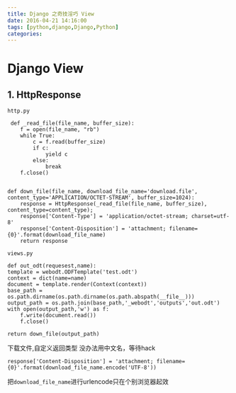 ```yaml
---
title: Django 之奇技淫巧 View
date: 2016-04-21 14:16:00
tags: [python,django,Django,Python]
categories: 
---
```


# Django View

## 1. HttpResponse
`http.py`

	 def _read_file(file_name, buffer_size):
		f = open(file_name, "rb")
		while True:
			c = f.read(buffer_size)
			if c:
				yield c
			else:
				break
		f.close()


	def down_file(file_name, download_file_name='download.file', content_type='APPLICATION/OCTET-STREAM', buffer_size=1024):
		response = HttpResponse(_read_file(file_name, buffer_size), content_type=content_type);
		response['Content-Type'] = 'application/octet-stream; charset=utf-8'
		response['Content-Disposition'] = 'attachment; filename={0}'.format(download_file_name)
		return response

`views.py`

	def out_odt(requesest,name):
    template = webodt.ODFTemplate('test.odt')
    context = dict(name=name)
    document = template.render(Context(context))
    base_path = os.path.dirname(os.path.dirname(os.path.abspath(__file__)))
    output_path = os.path.join(base_path,'_webodt','outputs','out.odt')
    with open(output_path,'w') as f:
    	f.write(document.read())
    	f.close()

    return down_file(output_path)
	
下载文件,自定义返回类型
没办法用中文名，等待hack

	response['Content-Disposition'] = 'attachment; filename={0}'.format(download_file_name.encode('UTF-8'))
	
把`download_file_name`进行urlencode只在个别浏览器起效